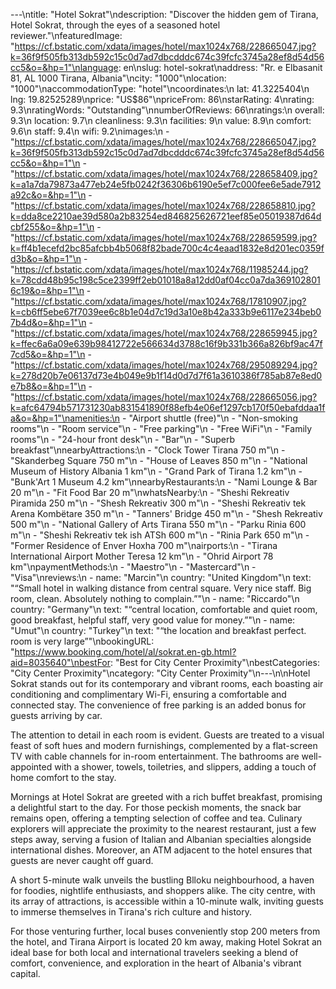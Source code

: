 ---\ntitle: "Hotel Sokrat"\ndescription: "Discover the hidden gem of Tirana, Hotel Sokrat, through the eyes of a seasoned hotel reviewer."\nfeaturedImage: "https://cf.bstatic.com/xdata/images/hotel/max1024x768/228665047.jpg?k=36f9f505fb313db592c15c0d7ad7dbcdddc674c39fcfc3745a28ef8d54d56cc5&o=&hp=1"\nlanguage: en\nslug: hotel-sokrat\naddress: "Rr. e Elbasanit 81, AL 1000 Tirana, Albania"\ncity: "1000"\nlocation: "1000"\naccommodationType: "hotel"\ncoordinates:\n  lat: 41.3225404\n  lng: 19.82525289\nprice: "US$86"\npriceFrom: 86\nstarRating: 4\nrating: 9.3\nratingWords: "Outstanding"\nnumberOfReviews: 66\nratings:\n  overall: 9.3\n  location: 9.7\n  cleanliness: 9.3\n  facilities: 9\n  value: 8.9\n  comfort: 9.6\n  staff: 9.4\n  wifi: 9.2\nimages:\n  - "https://cf.bstatic.com/xdata/images/hotel/max1024x768/228665047.jpg?k=36f9f505fb313db592c15c0d7ad7dbcdddc674c39fcfc3745a28ef8d54d56cc5&o=&hp=1"\n  - "https://cf.bstatic.com/xdata/images/hotel/max1024x768/228658409.jpg?k=a1a7da79873a477eb24e5fb0242f36306b6190e5ef7c000fee6e5ade7912a92c&o=&hp=1"\n  - "https://cf.bstatic.com/xdata/images/hotel/max1024x768/228658810.jpg?k=dda8ce2210ae39d580a2b83254ed846825626721eef85e05019387d64dcbf255&o=&hp=1"\n  - "https://cf.bstatic.com/xdata/images/hotel/max1024x768/228659599.jpg?k=ff4b1ecefd2bc85afcbb4b5068f82bade700c4c4eaad1832e8d201ec0359fd3b&o=&hp=1"\n  - "https://cf.bstatic.com/xdata/images/hotel/max1024x768/11985244.jpg?k=78cdd48b95c198c5ce2399ff2eb01018a8a12dd0af04cc0a7da3691028016c19&o=&hp=1"\n  - "https://cf.bstatic.com/xdata/images/hotel/max1024x768/17810907.jpg?k=cb6ff5ebe67f7039ee6c8b1e04d7c19d3a10e8b42a333b9e6117e234beb07b4d&o=&hp=1"\n  - "https://cf.bstatic.com/xdata/images/hotel/max1024x768/228659945.jpg?k=ffec6a6a09e639b98412722e566634d3788c16f9b331b366a826bf9ac47f7cd5&o=&hp=1"\n  - "https://cf.bstatic.com/xdata/images/hotel/max1024x768/295089294.jpg?k=278d20b7e06137d73e4b049e9b1f14d0d7d7f61a3610386f785ab87e8ed0e7b8&o=&hp=1"\n  - "https://cf.bstatic.com/xdata/images/hotel/max1024x768/228665056.jpg?k=afc64794b571731230ab831541890f88efb4e06ef1297cb170f50ebafddaa1fa&o=&hp=1"\namenities:\n  - "Airport shuttle (free)"\n  - "Non-smoking rooms"\n  - "Room service"\n  - "Free parking"\n  - "Free WiFi"\n  - "Family rooms"\n  - "24-hour front desk"\n  - "Bar"\n  - "Superb breakfast"\nnearbyAttractions:\n  - "Clock Tower Tirana 750 m"\n  - "Skanderbeg Square 750 m"\n  - "House of Leaves 850 m"\n  - "National Museum of History Albania 1 km"\n  - "Grand Park of Tirana 1.2 km"\n  - "Bunk'Art 1 Museum 4.2 km"\nnearbyRestaurants:\n  - "Nami Lounge & Bar 20 m"\n  - "Fit Food Bar 20 m"\nwhatsNearby:\n  - "Sheshi Rekreativ Piramida 250 m"\n  - "Shesh Rekreativ 300 m"\n  - "Sheshi Rekreativ tek Arena Kombëtare 350 m"\n  - "Tanners' Bridge 450 m"\n  - "Shesh Rekreativ 500 m"\n  - "National Gallery of Arts Tirana 550 m"\n  - "Parku Rinia 600 m"\n  - "Sheshi Rekreativ tek ish ATSh 600 m"\n  - "Rinia Park 650 m"\n  - "Former Residence of Enver Hoxha 700 m"\nairports:\n  - "Tirana International Airport Mother Teresa 12 km"\n  - "Ohrid Airport 78 km"\npaymentMethods:\n  - "Maestro"\n  - "Mastercard"\n  - "Visa"\nreviews:\n  - name: "Marcin"\n    country: "United Kingdom"\n    text: "“Small hotel in walking distance from central square. Very nice staff. Big room, clean. Absolutely nothing to complain.”"\n  - name: "Riccardo"\n    country: "Germany"\n    text: "“central location, comfortable and quiet room, good breakfast, helpful staff, very good value for money.”"\n  - name: "Umut"\n    country: "Turkey"\n    text: "“the location and breakfast perfect. room is very large”"\nbookingURL: "https://www.booking.com/hotel/al/sokrat.en-gb.html?aid=8035640"\nbestFor: "Best for City Center Proximity"\nbestCategories: "City Center Proximity"\ncategory: "City Center Proximity"\n---\n\nHotel Sokrat stands out for its contemporary and vibrant rooms, each boasting air conditioning and complimentary Wi-Fi, ensuring a comfortable and connected stay. The convenience of free parking is an added bonus for guests arriving by car.

The attention to detail in each room is evident. Guests are treated to a visual feast of soft hues and modern furnishings, complemented by a flat-screen TV with cable channels for in-room entertainment. The bathrooms are well-appointed with a shower, towels, toiletries, and slippers, adding a touch of home comfort to the stay.

Mornings at Hotel Sokrat are greeted with a rich buffet breakfast, promising a delightful start to the day. For those peckish moments, the snack bar remains open, offering a tempting selection of coffee and tea. Culinary explorers will appreciate the proximity to the nearest restaurant, just a few steps away, serving a fusion of Italian and Albanian specialties alongside international dishes. Moreover, an ATM adjacent to the hotel ensures that guests are never caught off guard.

A short 5-minute walk unveils the bustling Blloku neighbourhood, a haven for foodies, nightlife enthusiasts, and shoppers alike. The city centre, with its array of attractions, is accessible within a 10-minute walk, inviting guests to immerse themselves in Tirana's rich culture and history.

For those venturing further, local buses conveniently stop 200 meters from the hotel, and Tirana Airport is located 20 km away, making Hotel Sokrat an ideal base for both local and international travelers seeking a blend of comfort, convenience, and exploration in the heart of Albania's vibrant capital.